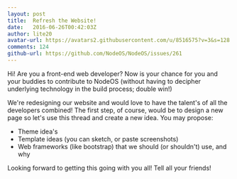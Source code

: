 ```yaml
---
layout: post
title:  Refresh the Website!
date:   2016-06-26T00:42:03Z
author: lite20
avatar-url: https://avatars2.githubusercontent.com/u/8516575?v=3&s=128
comments: 124
github-url: https://github.com/NodeOS/NodeOS/issues/261
---
```

Hi! Are you a front-end web developer? Now is your chance for you and your buddies to contribute to NodeOS (without having to decipher underlying technology in the build process; double win!)

We're redesigning our website and would love to have the talent's of all the developers combined! The first step, of course, would be to design a new page so let's use this thread and create a new idea. You may propose:
- Theme idea's
- Template ideas (you can sketch, or paste screenshots)
- Web frameworks (like bootstrap) that we should (or shouldn't) use, and why

Looking forward to getting this going with you all! Tell all your friends!


